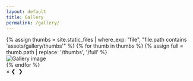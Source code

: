 ```yaml
---
layout: default
title: Gallery
permalink: /gallery/
---
```



<div class="gallery">
  {% assign thumbs = site.static_files | where_exp: "file", "file.path contains 'assets/gallery/thumbs'" %}
  {% for thumb in thumbs %}
    {% assign full = thumb.path | replace: '/thumbs', '/full' %}
    <div class="gallery-item">
      <img src="{{ thumb.path | relative_url }}" data-full="{{ full | relative_url }}" alt="Gallery image">
    </div>
  {% endfor %}
</div>

<!-- Lightbox Modal -->
<div id="lightbox" class="lightbox">
  <span class="close">&times;</span>
  <span class="prev">&#10094;</span>
  <img class="lightbox-content" id="lightbox-img">
  <span class="next">&#10095;</span>
</div>

